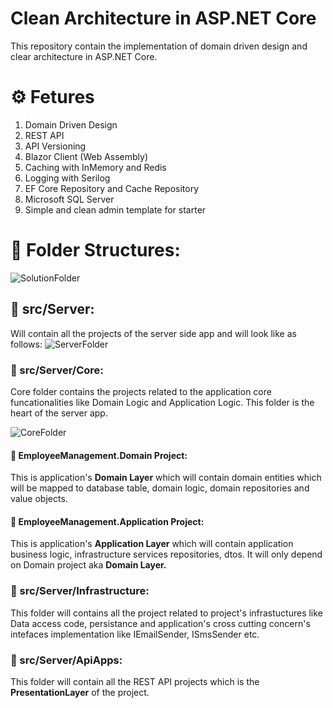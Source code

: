 # Clean Architecture in ASP.NET Core
This repository contain the implementation of domain driven design and clear architecture in ASP.NET Core.

# ⚙️ Fetures
1. Domain Driven Design
2. REST API
3. API Versioning
4. Blazor Client (Web Assembly)
5. Caching with InMemory and Redis
6. Logging with Serilog
7. EF Core Repository and Cache Repository
8. Microsoft SQL Server
9. Simple and clean admin template for starter

# 📁 Folder Structures:
![SolutionFolder](https://user-images.githubusercontent.com/14342773/123045601-ea4cb300-d41c-11eb-8caf-8b7846564f28.PNG)

## 📂 src/Server:
  Will contain all the projects of the server side app and will look like as follows:
  ![ServerFolder](https://user-images.githubusercontent.com/14342773/123045708-094b4500-d41d-11eb-9db3-d8cbfb7b9a31.PNG)

### 📂 src/Server/Core:
  Core folder contains the projects related to the application core funcationalities like Domain Logic and Application Logic. This folder is the heart of the server app.
  
  ![CoreFolder](https://user-images.githubusercontent.com/14342773/123046128-88d91400-d41d-11eb-905a-d680d264f8a1.PNG)

  
#### 📝 EmployeeManagement.Domain Project: 
  This is application's **Domain Layer** which will contain domain entities which will be mapped to database table, domain logic, domain repositories and value objects.
#### 📝 EmployeeManagement.Application Project:
  This is application's **Application Layer** which will contain application business logic, infrastructure services repositories, dtos. It will only depend on Domain project aka **Domain Layer.**
  
### 📂 src/Server/Infrastructure:
  This folder will contains all the project related to project's infrastuctures like Data access code, persistance and application's cross cutting concern's intefaces implementation like IEmailSender, ISmsSender etc.
  
### 📂 src/Server/ApiApps:
  This folder will contain all the REST API projects which is the **PresentationLayer** of the project.
